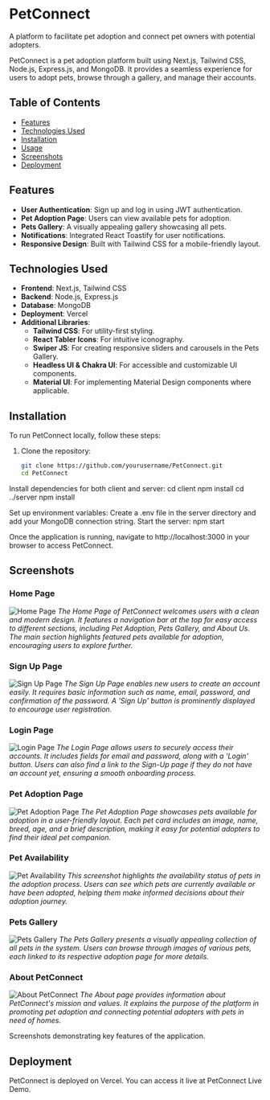 # PetConnect

A platform to facilitate pet adoption and connect pet owners with potential adopters.

PetConnect is a pet adoption platform built using Next.js, Tailwind CSS, Node.js, Express.js, and MongoDB. It provides a seamless experience for users to adopt pets, browse through a gallery, and manage their accounts.

## Table of Contents

- [Features](#features)
- [Technologies Used](#technologies-used)
- [Installation](#installation)
- [Usage](#usage)
- [Screenshots](#screenshots)
- [Deployment](#deployment)


## Features

- **User Authentication**: Sign up and log in using JWT authentication.
- **Pet Adoption Page**: Users can view available pets for adoption.
- **Pets Gallery**: A visually appealing gallery showcasing all pets.
- **Notifications**: Integrated React Toastify for user notifications.
- **Responsive Design**: Built with Tailwind CSS for a mobile-friendly layout.

## Technologies Used

- **Frontend**: Next.js, Tailwind CSS
- **Backend**: Node.js, Express.js
- **Database**: MongoDB
- **Deployment**: Vercel
- **Additional Libraries**:
  - **Tailwind CSS**: For utility-first styling.
  - **React Tabler Icons**: For intuitive iconography.
  - **Swiper JS**: For creating responsive sliders and carousels in the Pets Gallery.
  - **Headless UI & Chakra UI**: For accessible and customizable UI components.
  - **Material UI**: For implementing Material Design components where applicable.

## Installation

To run PetConnect locally, follow these steps:

1. Clone the repository:
   ```bash
   git clone https://github.com/yourusername/PetConnect.git
   cd PetConnect
Install dependencies for both client and server:
cd client
npm install
cd ../server
npm install


Set up environment variables:
Create a .env file in the server directory and add your MongoDB connection string.
  Start the server:
    npm start

Once the application is running, navigate to http://localhost:3000 in your browser to access PetConnect.

## Screenshots

### Home Page
![Home Page](screenshots/Screenshot_21-9-2024_12834_localhost.jpeg)
*The Home Page of PetConnect welcomes users with a clean and modern design. It features a navigation bar at the top for easy access to different sections, including Pet Adoption, Pets Gallery, and About Us. The main section highlights featured pets available for adoption, encouraging users to explore further.*

### Sign Up Page
![Sign Up Page](screenshots/Screenshot_21-9-2024_13932_localhost.jpeg)
*The Sign Up Page enables new users to create an account easily. It requires basic information such as name, email, password, and confirmation of the password. A 'Sign Up' button is prominently displayed to encourage user registration.*

### Login Page
![Login Page](screenshots/Screenshot_21-9-2024_1403_localhost.jpeg)
*The Login Page allows users to securely access their accounts. It includes fields for email and password, along with a 'Login' button. Users can also find a link to the Sign-Up page if they do not have an account yet, ensuring a smooth onboarding process.*

### Pet Adoption Page
![Pet Adoption Page](screenshots/screenshot-1726862914649.png)
*The Pet Adoption Page showcases pets available for adoption in a user-friendly layout. Each pet card includes an image, name, breed, age, and a brief description, making it easy for potential adopters to find their ideal pet companion.*

### Pet Availability
![Pet Availability](screenshots/screenshot-1726862469353.png)
*This screenshot highlights the availability status of pets in the adoption process. Users can see which pets are currently available or have been adopted, helping them make informed decisions about their adoption journey.*

### Pets Gallery
![Pets Gallery](screenshots/Screenshot_21-9-2024_13314_localhost.jpeg)
*The Pets Gallery presents a visually appealing collection of all pets in the system. Users can browse through images of various pets, each linked to its respective adoption page for more details.*

### About PetConnect
![About PetConnect](screenshots/Screenshot_21-9-2024_13226_localhost.jpeg)
*The About page provides information about PetConnect's mission and values. It explains the purpose of the platform in promoting pet adoption and connecting potential adopters with pets in need of homes.*


Screenshots demonstrating key features of the application.
## Deployment
PetConnect is deployed on Vercel. You can access it live at PetConnect Live Demo.
